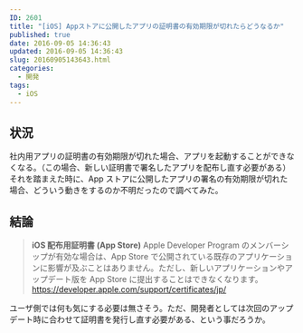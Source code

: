 ```yaml
---
ID: 2601
title: "[iOS] Appストアに公開したアプリの証明書の有効期限が切れたらどうなるか"
published: true
date: 2016-09-05 14:36:43
updated: 2016-09-05 14:36:43
slug: 20160905143643.html
categories:
  - 開発
tags:
  - iOS
---
```


<!--more-->

## 状況

社内用アプリの証明書の有効期限が切れた場合、アプリを起動することができなくなる。（この場合、新しい証明書で署名したアプリを配布し直す必要がある）
それを踏まえた時に、App ストアに公開したアプリの署名の有効期限が切れた場合、どういう動きをするのか不明だったので調べてみた。

## 結論

<blockquote><b>iOS 配布用証明書 (App Store)</b>
Apple Developer Program のメンバーシップが有効な場合は、App Store で公開されている既存のアプリケーションに影響が及ぶことはありません。ただし、新しいアプリケーションやアップデート版を App Store に提出することはできなくなります。
<footer><a href="https://developer.apple.com/support/certificates/jp/">https://developer.apple.com/support/certificates/jp/</a></footer></blockquote>

ユーザ側では何も気にする必要は無さそう。ただ、開発者としては次回のアップデート時に合わせて証明書を発行し直す必要がある、という事だろうか。
